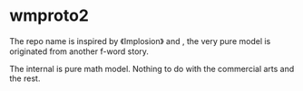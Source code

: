 # wmproto2
The repo name is inspired by 《Implosion》 and , the very pure model is originated from another f-word story.

The internal is pure math model. Nothing to do with the commercial arts and the rest. 
